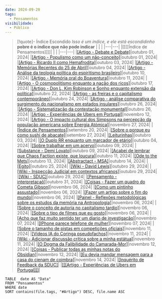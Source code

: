```yaml
---
date: 2024-09-20
tags:
  - Pensamentos
visibilidade:
  - Público
---
```



>[!quote]- Índice Escondido 
> *Isso é um índice, e ele está escondidinho*
> **pobre é o índice que não pode indicar**
>  |   |   |
|---|---|
|[[[[Índice de Pensamentos]]]]|   |   |
|---|---|
|[[Artigo - Debate e Debate]](app://obsidian.md/Pensamentos/pensamento/Artigo%20-%20Debate%20e%20Debate.md)|outubro 01, 2024|
|[[Artigo - Populismo como um não-conceito]](app://obsidian.md/Pensamentos/pensamento/Artigo%20-%20Populismo%20como%20um%20n%C3%A3o-conceito.md)|outubro 01, 2024|
|[[Artigo - Ricardo II como Hemafrodita]](app://obsidian.md/Pensamentos/pensamento/Artigo%20-%20Ricardo%20II%20como%20Hemafrodita.md)|outubro 03, 2024|
|[[Artigo - Memórias Recentes do 25 de Abril]](app://obsidian.md/Pensamentos/pensamento/Artigo%20-%20Mem%C3%B3rias%20Recentes%20do%2025%20de%20Abril.md)|outubro 04, 2024|
|[[Artigo - Análise da teologia política do espiritismo brasileiro]](app://obsidian.md/Pensamentos/pensamento/Artigo%20-%20An%C3%A1lise%20da%20teologia%20pol%C3%ADtica%20do%20espiritismo%20brasileiro.md)|outubro 10, 2024|
|[[Artigo - Memória oral do Boaventura]](app://obsidian.md/Pensamentos/pensamento/Artigo%20-%20Mem%C3%B3ria%20oral%20do%20Boaventura.md)|outubro 11, 2024|
|[[Artigo - O cosmopolitismo enquanto a nação dos ricos]](app://obsidian.md/Pensamentos/pensamento/Artigo%20-%20O%20cosmopolitismo%20enquanto%20a%20na%C3%A7%C3%A3o%20dos%20ricos.md)|outubro 17, 2024|
|[[Artigo - Don L, Kim Robinson e Sonho enquanto extensão da política]](app://obsidian.md/Pensamentos/pensamento/Artigo%20-%20Don%20L,%20Kim%20Robinson%20e%20Sonho%20enquanto%20extens%C3%A3o%20da%20pol%C3%ADtica.md)|outubro 22, 2024|
|[[Artigo - as freiras e o capitalismo contemporâneo]](app://obsidian.md/Pensamentos/pensamento/Artigo%20-%20as%20freiras%20e%20o%20capitalismo%20contempor%C3%A2neo.md)|outubro 24, 2024|
|[[Artigo - análise comparativa do surgimento do nacionalismo em estados insulares]](app://obsidian.md/Pensamentos/pensamento/Artigo%20-%20an%C3%A1lise%20comparativa%20do%20surgimento%20do%20nacionalismo%20em%20estados%20insulares.md)|outubro 26, 2024|
|[[Artigo - Sistematização da contestação monumental]](app://obsidian.md/Pensamentos/pensamento/Artigo%20-%20Sistematiza%C3%A7%C3%A3o%20da%20contesta%C3%A7%C3%A3o%20monumental.md)|outubro 26, 2024|
|[[Artigo - Experiências de Ubers em Portugal]](app://obsidian.md/Pensamentos/pensamento/Artigo%20-%20Experi%C3%AAncias%20de%20Ubers%20em%20Portugal.md)|novembro 12, 2024|
|[[Artigo - O impacto cultural dos Simpsons na percepção da população americana sobre Energia Atómica]](app://obsidian.md/Pensamentos/pensamento/Artigo%20-%20O%20impacto%20cultural%20dos%20Simpsons%20na%20percep%C3%A7%C3%A3o%20da%20popula%C3%A7%C3%A3o%20americana%20sobre%20Energia%20At%C3%B3mica.md)|novembro 27, 2024|
|[[Índice de Pensamentos]](app://obsidian.md/Pensamentos/%C3%8Dndice%20de%20Pensamentos.md)|setembro 20, 2024|
|[[Sobre o porque eu como sushi de abacate]](app://obsidian.md/Pensamentos/pensamento/Sobre%20o%20porque%20eu%20como%20sushi%20de%20abacate.md)|setembro 27, 2024|
|[[Leiturinhas]](app://obsidian.md/Pensamentos/pensamento/Leiturinhas.md)|outubro 03, 2024|
|[[O Duplo RR enquanto um marcador de etário]](app://obsidian.md/Pensamentos/pensamento/O%20Duplo%20RR%20enquanto%20um%20marcador%20de%20et%C3%A1rio.md)|outubro 04, 2024|
|[[Sobre trabalhar em um acervo]](app://obsidian.md/Pensamentos/pensamento/Sobre%20trabalhar%20em%20um%20acervo.md)|outubro 09, 2024|
|[[Substance - Demi Lovato]](app://obsidian.md/Pensamentos/pensamento/Substance%20-%20Demi%20Lovato.md)|outubro 09, 2024|
|[[Acabei de lembrar que Chaos Faction existe, que loucura]](app://obsidian.md/Pensamentos/pensamento/Acabei%20de%20lembrar%20que%20Chaos%20Faction%20existe,%20que%20loucura.md)|outubro 11, 2024|
|[[Ode to the Mets]](app://obsidian.md/Pensamentos/pensamento/Ode%20to%20the%20Mets.md)|outubro 13, 2024|
|[[Abstractact - MSA]](app://obsidian.md/Pensamentos/pensamento/Abstractact%20-%20MSA.md)|outubro 14, 2024|
|[[Egito]](app://obsidian.md/Pensamentos/pensamento/Egito.md)|outubro 25, 2024|
|[[Wiki - David Lewis]](app://obsidian.md/Pensamentos/pensamento/Wiki%20-%20David%20Lewis.md)|outubro 29, 2024|
|[[Wiki - Inspecção Judicial em contextos africanos]](app://obsidian.md/Pensamentos/pensamento/Wiki%20-%20Inspec%C3%A7%C3%A3o%20Judicial%20em%20contextos%20africanos.md)|outubro 29, 2024|
|[[Wiki - SDUC]](app://obsidian.md/Pensamentos/pensamento/Wiki%20-%20SDUC.md)|outubro 29, 2024|
|[[Pensamento - interpretaçaõ]](app://obsidian.md/Pensamentos/pensamento/Pensamento%20-%20interpreta%C3%A7a%C3%B5.md)|outubro 31, 2024|
|[[Coisas - Fazer um quadro do Cometa Gibson]](app://obsidian.md/Pensamentos/pensamento/Coisas%20-%20Fazer%20um%20quadro%20do%20Cometa%20Gibson.md)|novembro 06, 2024|
|[[Como um pintinho assustado]](app://obsidian.md/Pensamentos/pensamento/Como%20um%20pintinho%20assustado.md)|novembro 06, 2024|
|[[Fazer um artigo sobre o fim do mundo]](app://obsidian.md/Pensamentos/pensamento/Fazer%20um%20artigo%20sobre%20o%20fim%20do%20mundo.md)|novembro 06, 2024|
|[[Painel - Reflexões metodológicas sobre os estudos da memória na Antropologia]](app://obsidian.md/Pensamentos/pensamento/Painel%20-%20Reflex%C3%B5es%20metodol%C3%B3gicas%20sobre%20os%20estudos%20da%20mem%C3%B3ria%20na%20Antropologia.md)|novembro 06, 2024|
|[[Sobre o conceito de autoria no capitalismo tardio]](app://obsidian.md/Pensamentos/pensamento/Sobre%20o%20conceito%20de%20autoria%20no%20capitalismo%20tardio.md)|novembro 06, 2024|
|[[Sobre o tipo de filmes que eu gosto]](app://obsidian.md/Pensamentos/pensamento/Sobre%20o%20tipo%20de%20filmes%20que%20eu%20gosto.md)|novembro 06, 2024|
|[[Acho que faz muito sentido ter um diario de investigação]](app://obsidian.md/Pensamentos/pensamento/Acho%20que%20faz%20muito%20sentido%20ter%20um%20diario%20de%20investiga%C3%A7%C3%A3o.md)|novembro 07, 2024|
|[[IPhone parece telefone de mulher]](app://obsidian.md/Pensamentos/pensamento/IPhone%20parece%20telefone%20de%20mulher.md)|novembro 07, 2024|
|[[Sobre o tamanho de pistas em competições oficiais]](app://obsidian.md/Pensamentos/pensamento/Sobre%20o%20tamanho%20de%20pistas%20em%20competi%C3%A7%C3%B5es%20oficiais.md)|novembro 11, 2024|
|[[Vídeos IA do Coringa pseudofachos]](app://obsidian.md/Pensamentos/pensamento/V%C3%ADdeos%20IA%20do%20Coringa%20pseudofachos.md)|novembro 11, 2024|
|[[Wiki - Adicionar discussão crítica sobre a minha estátua]](app://obsidian.md/Pensamentos/pensamento/Wiki%20-%20Adicionar%20discuss%C3%A3o%20cr%C3%ADtica%20sobre%20a%20minha%20est%C3%A1tua.md)|novembro 11, 2024|
|[[O Dogma da Falibilidade do Camarada-Mor]](app://obsidian.md/Pensamentos/pensamento/O%20Dogma%20da%20Falibilidade%20do%20Camarada-Mor.md)|novembro 12, 2024|
|[[Coisas - Publicar todas as minhas notas do Obsidian]](app://obsidian.md/Pensamentos/pensamento/Publicar%20todas%20as%20minhas%20notas%20do%20Obsidian.md)|novembro 12, 2024|
|[[Eu devia mandar mensagem para a casa do cienam de coimbra]](app://obsidian.md/Pensamentos/pensamento/Eu%20devia%20mandar%20mensagem%20para%20a%20casa%20do%20cienam%20de%20coimbra.md)|novembro 14, 2024|
|[[Inquérito de Feedback da SDUC]](app://obsidian.md/Pensamentos/pensamento/Inqu%C3%A9rito%20de%20Feedback%20da%20SDUC.md)|
|[[[[Artigo - Experiências de Ubers em Portugal]]]](app://obsidian.md/Pensamentos/pensamento/Artigo%20-%20Experi%C3%AAncias%20de%20Ubers%20em%20Portugal.md)|


```dataview
TABLE  date AS "Data"
FROM "Pensamentos"
WHERE date
SORT contains(file.tags, "#Artigo") DESC, file.name ASC

```
